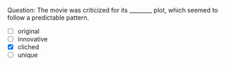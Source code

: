 Question: The movie was criticized for its ________ plot, which seemed to follow a predictable pattern.  
- [ ] original  
- [ ] innovative  
- [x] cliched  
- [ ] unique  
